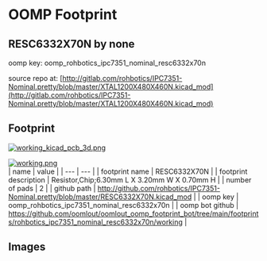 # OOMP Footprint  
## RESC6332X70N  by none  
  
oomp key: oomp_rohbotics_ipc7351_nominal_resc6332x70n  
  
source repo at: [http://gitlab.com/rohbotics/IPC7351-Nominal.pretty/blob/master/XTAL1200X480X460N.kicad_mod](http://gitlab.com/rohbotics/IPC7351-Nominal.pretty/blob/master/XTAL1200X480X460N.kicad_mod)  
## Footprint  
  
[![working_kicad_pcb_3d.png](working_kicad_pcb_3d_600.png)](working_kicad_pcb_3d.png)  
  
[![working.png](working_600.png)](working.png)  
| name | value | 
| --- | --- | 
| footprint name | RESC6332X70N | 
| footprint description | Resistor,Chip;6.30mm L X 3.20mm W X 0.70mm H | 
| number of pads | 2 | 
| github path | http://github.com/rohbotics/IPC7351-Nominal.pretty/blob/master/RESC6332X70N.kicad_mod | 
| oomp key | oomp_rohbotics_ipc7351_nominal_resc6332x70n | 
| oomp bot github | https://github.com/oomlout/oomlout_oomp_footprint_bot/tree/main/footprints/rohbotics_ipc7351_nominal_resc6332x70n/working | 
## Images  
